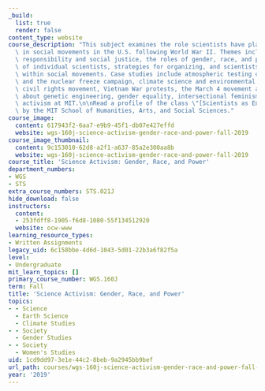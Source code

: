 ```yaml
---
_build:
  list: true
  render: false
content_type: website
course_description: "This subject examines the role scientists have played as activists\
  \ in social movements in the U.S. following World War II. Themes include scientific\
  \ responsibility and social justice, the roles of gender, race, and power, the motivation\
  \ of individual scientists, strategies for organizing, and scientists\u2019 impact\
  \ within social movements. Case studies include atmospheric testing of nuclear weapons\
  \ and the nuclear freeze campaign, climate science and environmental justice, the\
  \ civil rights movement, Vietnam War protests, the March 4 movement at MIT, concerns\
  \ about genetic engineering, gender equality, intersectional feminism, and student\
  \ activism at MIT.\n\nRead a profile of the class \"[Scientists as Engaged Citizens](https://news.mit.edu/2021/scientists-as-engaged-citizens-0203)\"\
  \ by the MIT School of Humanities, Arts, and Social Sciences."
course_image:
  content: 617943f2-6aa7-e9b9-45f1-db07e427effd
  website: wgs-160j-science-activism-gender-race-and-power-fall-2019
course_image_thumbnail:
  content: 9c153010-62d8-a2f1-a637-85a2e300aa8b
  website: wgs-160j-science-activism-gender-race-and-power-fall-2019
course_title: 'Science Activism: Gender, Race, and Power'
department_numbers:
- WGS
- STS
extra_course_numbers: STS.021J
hide_download: false
instructors:
  content:
  - 253fdff8-1905-f6d8-1080-55f134512920
  website: ocw-www
learning_resource_types:
- Written Assignments
legacy_uid: 6c158bbe-4d6d-1043-5d01-22b3a6f82f5a
level:
- Undergraduate
mit_learn_topics: []
primary_course_number: WGS.160J
term: Fall
title: 'Science Activism: Gender, Race, and Power'
topics:
- - Science
  - Earth Science
  - Climate Studies
- - Society
  - Gender Studies
- - Society
  - Women's Studies
uid: 1cd9dd97-3e1e-44c2-8beb-9a2945bb9bef
url_path: courses/wgs-160j-science-activism-gender-race-and-power-fall-2019
year: '2019'
---
```

